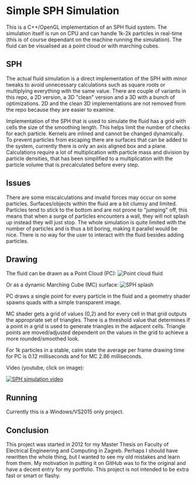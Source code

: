 # Simple SPH Simulation

This is a C++/OpenGL implementation of an SPH fluid system. The simulation itself is run on CPU and can handle 1k-2k particles in real-time (this is of course dependant on the machine running the simulation). The fluid can be visualised as a point cloud or with marching cubes.

## SPH

The actual fluid simulation is a direct implementation of the SPH with minor tweaks to avoid unnecessary calculations such as square roots or multiplying everything with the same value. There are couple of variants in this repo, a 2D version, a 3D "clean" version and a 3D with a bunch of optimizations. 2D and the clean 3D implementations are not removed from the repo because they are easier to examine.

Implementation of the SPH that is used to simulate the fluid has a grid with cells the size of the smoothing length. This helps limit the number of checks for each particle. Kernels are inlined and cannot be changed dynamically. To prevent particles from escaping there are surfaces that can be added to the system, currently there is only an axis aligned box and a plane. Calculations require a lot of multiplication with particle mass and division by particle densities, that has been simplified to a multiplication with the particle volume that is precalculated before every step.

## Issues

There are some miscalculations and invalid forces may occur on some particles. Surfaces/objects within the fluid are a bit clumsy and limited. Particles tend to stick to the bottom and are not prone to "jumping" off, this means that when a surge of particles encounters a wall, they will not splash up instead they will just stop. The whole simulation is quite limited with the number of particles and is thus a bit boring, making it parallel would be nice. There is no way for the user to interact with the fluid besides adding particles.

## Drawing

The fluid can be drawn as a Point Cloud (PC):
![Point cloud fluid](http://i.imgur.com/i9f044P.png)

Or as a dynamic Marching Cube (MC) surface:
![SPH splash](http://i.imgur.com/wPoU3Y4.png)

PC draws a single point for every particle in the fluid and a geometry shader spawns quads with a simple transparent image.

MC shader gets a grid of values (0,2) and for every cell in that grid outputs the appropriate set of triangles. There is a threshold value that determines if a point in a grid is used to generate triangles in the adjacent cells. Triangle points are moved/adjusted dependent on the values in the grid to achieve a more rounded/smoothed look.

For 1k particles in a stable, calm state the average per frame drawing time for PC is 0.12 milliseconds and for MC 2.86 milliseconds.

Video (youtube, click on image):

[![SPH simulation video](https://img.youtube.com/vi/7GkNf6Wjx9I/0.jpg)](https://www.youtube.com/watch?v=7GkNf6Wjx9I)

## Running

Currently this is a Windows/VS2015 only project.

## Conclusion

This project was started in 2012 for my Master Thesis on Faculty of Electrical Engineering and Computing in Zagreb. Perhaps I should have rewritten the whole thing, but I wanted to see my old mistakes and learn from them. My motivation in putting it on GitHub was to fix the original and have a decent entry for my portfolio. This project is not intended to be extra fast or smart or flashy.



